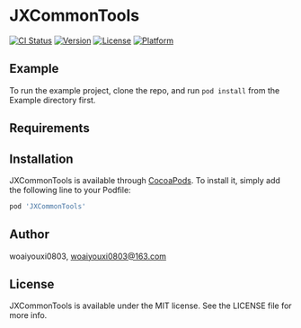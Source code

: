 # JXCommonTools

[![CI Status](https://img.shields.io/travis/m1/JXCommonTools.svg?style=flat)](https://travis-ci.org/m1/JXCommonTools)
[![Version](https://img.shields.io/cocoapods/v/JXCommonTools.svg?style=flat)](https://cocoapods.org/pods/JXCommonTools)
[![License](https://img.shields.io/cocoapods/l/JXCommonTools.svg?style=flat)](https://cocoapods.org/pods/JXCommonTools)
[![Platform](https://img.shields.io/cocoapods/p/JXCommonTools.svg?style=flat)](https://cocoapods.org/pods/JXCommonTools)

## Example

To run the example project, clone the repo, and run `pod install` from the Example directory first.

## Requirements

## Installation

JXCommonTools is available through [CocoaPods](https://cocoapods.org). To install
it, simply add the following line to your Podfile:

```ruby
pod 'JXCommonTools'
```

## Author

woaiyouxi0803, woaiyouxi0803@163.com

## License

JXCommonTools is available under the MIT license. See the LICENSE file for more info.
